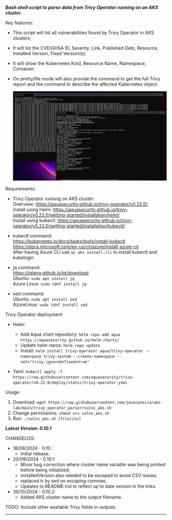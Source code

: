   
  
***Bash shell script to parse data from Trivy Operator running on an AKS cluster.***
  
  
Key features:
* This script will list all vulnerabilities found by Trivy Operator in AKS clusters;  
* It will list the CVE/GHSA ID, Severity, Link, Published Date, Resource, Installed Version, Fixed Version(s);  
* It will show the Kubernetes Kind, Resource Name, Namespace, Container;  
* On pretty/file mode will also provide the command to get the full Trivy report and the command to describe the affected Kubernetes object.  
  
  ![Screenshot](screenshot.png)
  
Requirements:
* Trivy Operator running on AKS cluster:  
    Overview: https://aquasecurity.github.io/trivy-operator/v0.22.0/  
    Install using Helm: https://aquasecurity.github.io/trivy-operator/v0.22.0/getting-started/installation/helm/  
    Install using kubectl: https://aquasecurity.github.io/trivy-operator/v0.22.0/getting-started/installation/kubectl/  

* kubectl command:  
    https://kubernetes.io/docs/tasks/tools/install-kubectl  
    https://docs.microsoft.com/en-us/cli/azure/install-azure-cli  
    After having Azure CLI use `az aks install-cli` to install kubectl and kubelogin  

* jq command:  
    https://jqlang.github.io/jq/download  
    Ubuntu: `sudo apt install jq`  
    Azure Linux: `sudo tdnf install jq`  

* sed command:  
    Ubuntu: `sudo apt install sed`  
    AzureLinux: `sudo tdnf install sed`  
  
Trivy Operator deployment:  
* Helm:  
  - Add Aqua chart repository: `helm repo add aqua https://aquasecurity.github.io/helm-charts/` 
  - Update helm repos: `helm repo update` 
  - Install: `helm install trivy-operator aqua/trivy-operator --namespace trivy-system --create-namespace --set="trivy.ignoreUnfixed=true"`  
  
* Yaml: `kubectl apply -f https://raw.githubusercontent.com/aquasecurity/trivy-operator/v0.22.0/deploy/static/trivy-operator.yaml` 
  
  
Usage:  
1. Download: `wget https://raw.githubusercontent.com/josecaneira/aks-lab/main/trivy_operator_parser/vulns_aks.sh`  
2. Change permissions: `chmod u+x vulns_aks.sh`  
3. Run: `./vulns_aks.sh [file|csv]`  


***Latest Version: 0.10.1***

CHANGELOG:  
* 18/09/2024 - 0.10 :
  - Initial release.  
* 20/09/2024 - 0.10.1:
  - Minor bug correction where cluster name variable was being printed before being initialized;
  - installedVersion also needed to be escaped to avoid CSV issues;
  - replaced tr by sed on escaping commas;
  - Updates to README.md to reflect up to date version in the links.
* 30/10/2024 - 0.10.2:
  - Added AKS cluster name to the output filename.

TODO: Include other available Trivy fields in outputs.

__________________________________________________________________________________________________________________________________________________________________________________________________________
